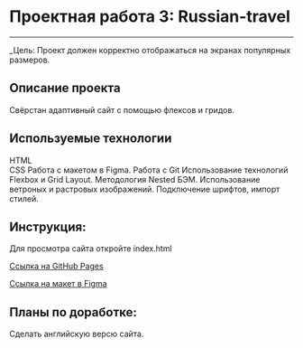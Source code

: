 # Проектная работа 3: Russian-travel
------
_Цель:  Проект должен корректно отображаться на экранах популярных размеров.
## Описание проекта
Свёрстан адаптивный сайт с помощью флексов и гридов.

## Используемые технологии
  
HTML     
CSS
Работа с макетом в Figma. 
Работа с Git
Использование технологий Flexbox и Grid Layout.
Методология Nested БЭМ. 
Использование ветроных и растровых изображений. 
Подключение шрифтов, импорт стилей.

## **Инструкция:**

Для просмотра сайта откройте index.html

[Ссылка на GitHub Pages](https://ellemiracle.github.io/russian-travel/index.html)

[Ссылка на макет в Figma](https://www.figma.com/file/5S2WSbEFL6awjVWJ0NWL8Q/Sprint-3_-Russia-_-desktop-mobile?node-id=28503%3A0)

## **Планы по доработке:**

Сделать английскую версю сайта.